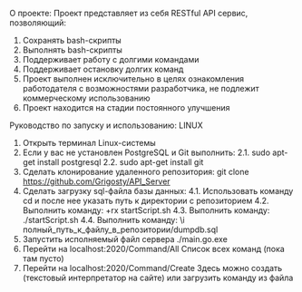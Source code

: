 О проекте:
Проект представляет из себя RESTful API сервис, позволяющий:
1. Сохранять bash-скрипты
2. Выполнять bash-скрипты
3. Поддерживает работу с долгими командами
4. Поддерживает остановку долгих команд
5. Проект выполнен исключительно в целях ознакомления работодателя с возможностями разработчика, не подлежит коммерческому использованию
6. Проект находится на стадии постоянного улучшения


Руководство по запуску и использованию:
LINUX
1. Открыть терминал Linux-системы
2. Если у вас не установлен PostgreSQL и Git выполнить:
   2.1. sudo apt-get install postgresql
   2.2. sudo apt-get install git
3. Сделать клонирование удаленного репозитория:
git clone <https://github.com/Grigosty/API_Server>
4. Сделать загрузку sql-файла базы данных:
   4.1. Использовать команду cd и после нее указать путь к директории с репозиторием
   4.2. Выполнить команду: +rx startScript.sh
   4.3. Выполнить команду: ./startScript.sh
   4.4. Выполнить команду: \i полный_путь_к_файлу_в_репозитории/dumpdb.sql
5. Запустить исполняемый файл сервера
   ./main.go.exe
6. Перейти на localhost:2020/Command/All
   Список всех команд (пока там пусто)
7. Перейти на localhost:2020/Command/Create
   Здесь можно создать (текстовый интерпретатор на сайте) или загрузить команду из файла
